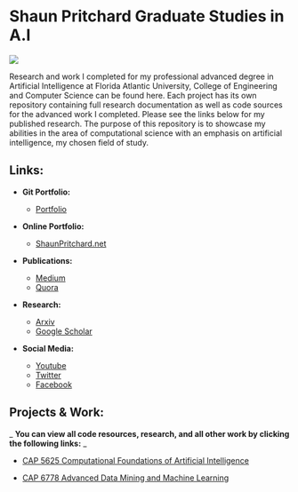 # **Shaun Pritchard Graduate Studies in A.I**

![](docs/fau.png)

Research and work I completed for my professional advanced degree in Artificial Intelligence at Florida Atlantic University, College of Engineering and Computer Science can be found here. Each project has its own repository containing full research documentation as well as code sources for the advanced work I completed. Please see the links below for my published research. The purpose of this repository is to showcase my abilities in the area of computational science with an emphasis on artificial intelligence, my chosen field of study.

## **Links:**

- **Git Portfolio:**
  - [Portfolio](https://github.com/shaungt1/Shaun-Pritchard-Portfolio)

- **Online Portfolio:**
  - [ShaunPritchard.net](https://shaunpritchard.net/)

- **Publications:**
  - [Medium](https://medium.com/@shaunpritchard1)
  - [Quora](https://www.quora.com/profile/Shaun-Pritchard-3)

- **Research:**
  - [Arxiv](https://arxiv.org/)
  - [Google Scholar](https://scholar.google.com/)

- **Social Media:**
  - [Youtube](https://www.youtube.com/channel/UC78cpbnaq-eeKGGHIEtUgdw)
  - [Twitter](https://twitter.com/ShaunPx1)
  - [Facebook](https://www.facebook.com/shaunpritchardlive)

## **Projects & Work:**

_ **You can view all code resources, research, and all other work by clicking the following links:** _

- [CAP 5625 Computational Foundations of Artificial Intelligence](https://github.com/shaungt1/CAP-5625-Computational-Foundations-of-Artificial-Intelligence.git)

- [CAP 6778 Advanced Data Mining and Machine Learning](https://github.com/shaungt1/CAP-6778-advanced-data-mining-and-machine-learning.git)